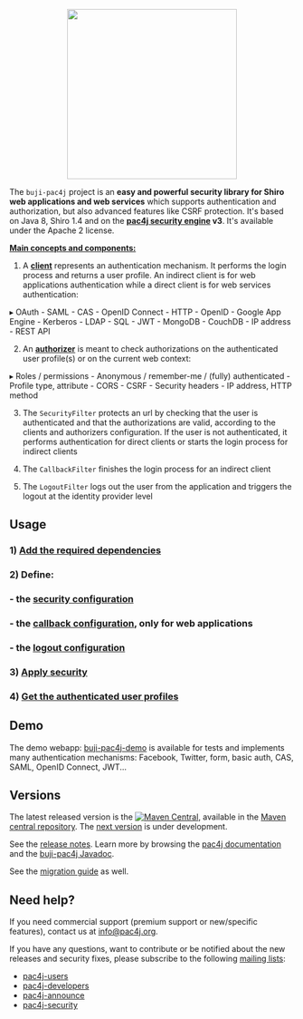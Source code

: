 <p align="center">
  <img src="https://pac4j.github.io/pac4j/img/logo-shiro.png" width="300" />
</p>


The `buji-pac4j` project is an **easy and powerful security library for Shiro web applications and web services** which supports authentication and authorization, but also advanced features like CSRF protection.
It's based on Java 8, Shiro 1.4 and on the **[pac4j security engine](https://github.com/pac4j/pac4j) v3**. It's available under the Apache 2 license.

[**Main concepts and components:**](http://www.pac4j.org/docs/main-concepts-and-components.html)

1) A [**client**](http://www.pac4j.org/docs/clients.html) represents an authentication mechanism. It performs the login process and returns a user profile. An indirect client is for web applications authentication while a direct client is for web services authentication:

&#9656; OAuth - SAML - CAS - OpenID Connect - HTTP - OpenID - Google App Engine - Kerberos - LDAP - SQL - JWT - MongoDB - CouchDB - IP address - REST API

2) An [**authorizer**](http://www.pac4j.org/docs/authorizers.html) is meant to check authorizations on the authenticated user profile(s) or on the current web context:

&#9656; Roles / permissions - Anonymous / remember-me / (fully) authenticated - Profile type, attribute -  CORS - CSRF - Security headers - IP address, HTTP method

3) The `SecurityFilter` protects an url by checking that the user is authenticated and that the authorizations are valid, according to the clients and authorizers configuration. If the user is not authenticated, it performs authentication for direct clients or starts the login process for indirect clients

4) The `CallbackFilter` finishes the login process for an indirect client

5) The `LogoutFilter` logs out the user from the application and triggers the logout at the identity provider level


## Usage

### 1) [Add the required dependencies](https://github.com/bujiio/buji-pac4j/wiki/Dependencies)

### 2) Define:

### - the [security configuration](https://github.com/bujiio/buji-pac4j/wiki/Security-configuration)
### - the [callback configuration](https://github.com/bujiio/buji-pac4j/wiki/Callback-configuration), only for web applications
### - the [logout configuration](https://github.com/bujiio/buji-pac4j/wiki/Logout-configuration)

### 3) [Apply security](https://github.com/bujiio/buji-pac4j/wiki/Apply-security)

### 4) [Get the authenticated user profiles](https://github.com/bujiio/buji-pac4j/wiki/Get-the-authenticated-user-profiles)


## Demo

The demo webapp: [buji-pac4j-demo](https://github.com/pac4j/buji-pac4j-demo) is available for tests and implements many authentication mechanisms: Facebook, Twitter, form, basic auth, CAS, SAML, OpenID Connect, JWT...


## Versions

The latest released version is the [![Maven Central](https://maven-badges.herokuapp.com/maven-central/io.buji/buji-pac4j/badge.svg?style=flat)](https://maven-badges.herokuapp.com/maven-central/io.buji/buji-pac4j), available in the [Maven central repository](https://repo.maven.apache.org/maven2).
The [next version](https://github.com/bujiio/buji-pac4j/wiki/Next-version) is under development.

See the [release notes](https://github.com/bujiio/buji-pac4j/wiki/Release-Notes). Learn more by browsing the [pac4j documentation](http://www.pac4j.org/3.3.x/docs/index.html) and the [buji-pac4j Javadoc](http://www.javadoc.io/doc/io.buji/buji-pac4j/4.0.0).

See the [migration guide](https://github.com/bujiio/buji-pac4j/wiki/Migration-guide) as well.


## Need help?

If you need commercial support (premium support or new/specific features), contact us at [info@pac4j.org](mailto:info@pac4j.org).

If you have any questions, want to contribute or be notified about the new releases and security fixes, please subscribe to the following [mailing lists](http://www.pac4j.org/mailing-lists.html):

- [pac4j-users](https://groups.google.com/forum/?hl=en#!forum/pac4j-users)
- [pac4j-developers](https://groups.google.com/forum/?hl=en#!forum/pac4j-dev)
- [pac4j-announce](https://groups.google.com/forum/?hl=en#!forum/pac4j-announce)
- [pac4j-security](https://groups.google.com/forum/#!forum/pac4j-security)
